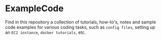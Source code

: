 # ExampleCode

Find in this repository a collection of tutorials, how-to's, notes and sample code examples for various coding tasks, such as `config files`, setting up an `EC2 instance`, `docker tutorials`, etc.